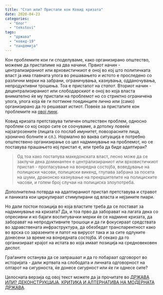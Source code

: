 ```yaml
---
title: "Стап или? Пристапи кон Ковид кризата"
date: 2020-04-23
categories: 
  - "блог"
  - "tekstovi"
tags: 
  - "држава"
  - "ковид-19"
  - "пандемија"
---
```


Кон проблемите кои ги споделуваме, како организирано општество, можеме да пристапиме на два начини. Првиот начин - централизираниот или врховистичкиот е оној во кој што политичката власт ја има главната улога во решавањето и истото е проследено со различни мерки на забрани, ограничувања, казнувања, одданочувања, непродуктивни трошења. Тоа е пристапот на _стапот_. Вториот начин - децентрализираниот или слободарскиот е оној во која власта внимателно ќе му пристапи на проблемот но со стриктно ограничена улога, улога која ќе ги поттикне поединците лично или (само) организирано да го решаваат истиот. Повеќе за пристапите кон проблемите на [овој линк](http://libertaniabackup.local/wp-content/uploads/2020/04/Nikola-llievski-Stap-ili....pdf).  

Ковид кризата претставува типичен општествен проблем, односно проблем со кој скоро сите се соочуваме, а дотолку повеќе најзагрозените (лицата со послаб имунитет, повозрасните лица, хронично болните и сл.). Нормално во ваква ситуација е потребно општествено организирање со цел надминување на проблемот, но се поставува прашањето кој пристап е, или треба да биде адаптиран?  

> Од тоа како постапува македонската власт, лесно може да се заклучи дека доминантен e централизираниот или врховистичкиот пристап - прогласување на вонредна состојба, воведување на полициски часови, полициски викенд, глупава забрана за посета на шуми, драконско казнување на прекршителите на полициските часови, и голем број случаи на полициска злоупотреба.

Дополнителна потврда на адаптираниот пристап претставува и стравот и паниката кои циркулираат стимулирани од власта и нејзините пиари.   

Но дали постои позиција во која властите треба да се постават за надминување на кризата? Да, и тоа прво да заборават на лагата дека со опресивни и ко бајаги воспитувачки мерки ќе се надмине кризата, да заборават на непродуктивните трошоци и да ги фокусираат средствата во здравствената инфраструктура, да обезбедат транспарентност како во врска со заразените и патот на вирусот така и за сите одлуките донесени за време на вонредната состојба. И секако да го организираaт крајот на истата во која имаат позиција на средновековен деспот.   

Граѓаните останува да се запрашаат и да го побараат одговорот во историјата - дали жртвата на слободата и личната одговорност на олтарот на сигурноста, ќе донесе сигурност или ќе ги однесе сите?

Целосната верзија од овој текст можете да ја прочитате во [ДРЖАВА ИЛИ? ДЕКОНСТРУКЦИЈА, КРИТИКА И АЛТЕРНАТИВА НА МОДЕРНАТА ДРЖАВА](http://libertaniabackup.local/wp-content/uploads/2020/04/Nikola-llievski-Stap-ili....pdf).
